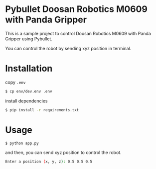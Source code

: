 # Pybullet Doosan Robotics M0609 with Panda Gripper

This is a sample project to control Doosan Robotics M0609 with Panda Gripper using Pybullet.

You can control the robot by sending xyz position in terminal.

# Installation

copy `.env`

```bash
$ cp env/dev.env .env
```

install dependencies

```bash
$ pip install -r requirements.txt
```

# Usage

```python
$ python app.py
```

and then, you can send xyz position to control the robot.

```bash
Enter a position (x, y, z): 0.5 0.5 0.5
```
